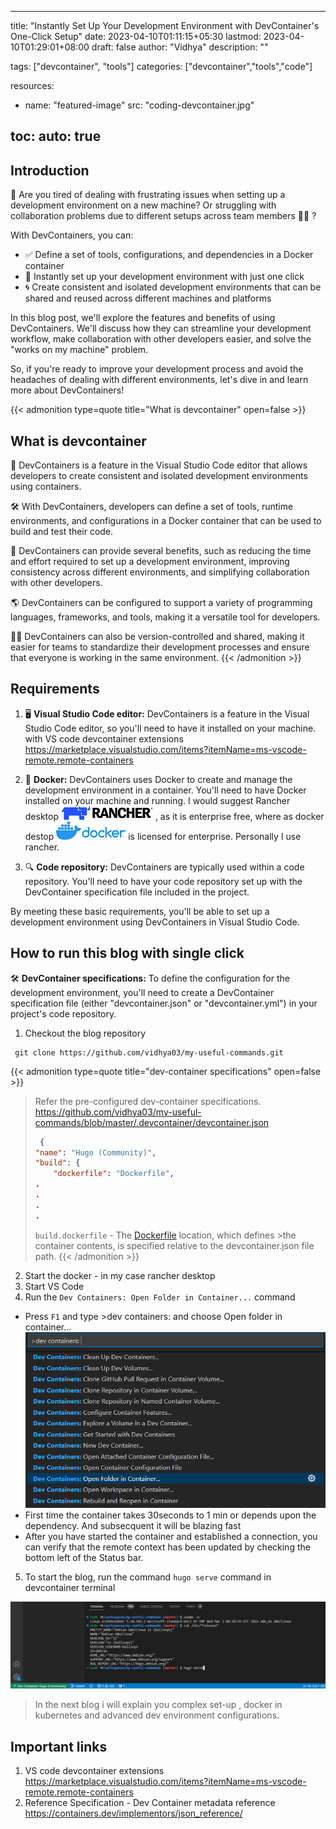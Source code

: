 
---
title: "Instantly Set Up Your Development Environment with DevContainer's One-Click Setup"
date: 2023-04-10T01:11:15+05:30
lastmod: 2023-04-10T01:29:01+08:00
draft: false
author: "Vidhya"
description: ""

tags: ["devcontainer", "tools"]
categories: ["devcontainer","tools","code"]

resources:
- name: "featured-image"
  src: "coding-devcontainer.jpg"

toc:
  auto: true  
---
## Introduction

👋 Are you tired of dealing with frustrating issues when setting up a development environment on a new machine? Or struggling with collaboration problems due to different setups across team members 👥👥 ?

With DevContainers, you can:

- ✅ Define a set of tools, configurations, and dependencies in a Docker container
- 🚀 Instantly set up your development environment with just one click
- 🌀 Create consistent and isolated development environments that can be shared and reused across different machines and platforms

In this blog post, we'll explore the features and benefits of using DevContainers. We'll discuss how they can streamline your development workflow, make collaboration with other developers easier, and solve the "works on my machine" problem.

So, if you're ready to improve your development process and avoid the headaches of dealing with different environments, let's dive in and learn more about DevContainers!

{{< admonition type=quote title="What is devcontainer" open=false >}}

## What is devcontainer

🐳 DevContainers is a feature in the Visual Studio Code editor that allows developers to create consistent and isolated development environments using containers.

🛠️ With DevContainers, developers can define a set of tools, runtime environments, and configurations in a Docker container that can be used to build and test their code.

🚀 DevContainers can provide several benefits, such as reducing the time and effort required to set up a development environment, improving consistency across different environments, and simplifying collaboration with other developers.

🌎 DevContainers can be configured to support a variety of programming languages, frameworks, and tools, making it a versatile tool for developers.

👨‍💻 DevContainers can also be version-controlled and shared, making it easier for teams to standardize their development processes and ensure that everyone is working in the same environment.
{{< /admonition >}}


## Requirements

1. 🖥️ **Visual Studio Code editor:** DevContainers is a feature in the Visual Studio Code editor, so you'll need to have it installed on your machine. with VS code devcontainer extensions https://marketplace.visualstudio.com/items?itemName=ms-vscode-remote.remote-containers

2. 🐳 **Docker:** DevContainers uses Docker to create and manage the development environment in a container. You'll need to have Docker installed on your machine and running. 
  I would suggest Rancher desktop ![Rancher desktop](rancher.png) , as it is enterprise free, where as docker destop ![Docker desktop](docker.png)  is licensed for enterprise. Personally I use rancher. 


4. 🔍 **Code repository:** DevContainers are typically used within a code repository. You'll need to have your code repository set up with the DevContainer specification file included in the project.

By meeting these basic requirements, you'll be able to set up a development environment using DevContainers in Visual Studio Code.

## How to run this blog with single click

 🛠️ **DevContainer specifications:** To define the configuration for the development environment, you'll need to create a DevContainer specification file (either "devcontainer.json" or "devcontainer.yml") in your project's code repository.

 1. Checkout the  blog repository

   ```
    git clone https://github.com/vidhya03/my-useful-commands.git
   ```

  {{< admonition type=quote title="dev-container specifications" open=false >}}
 > Refer the pre-configured dev-container specifications. 
 >    https://github.com/vidhya03/my-useful-commands/blob/master/.devcontainer/devcontainer.json
 >     
 >   ```json
 >    {
>	"name": "Hugo (Community)",
>	"build": {
>		"dockerfile": "Dockerfile",
 >   .
 >   .
 >   .
 >   .
>
 >   ```
 >   `build.dockerfile` - The [Dockerfile](https://github.com/vidhya03/my-useful-commands/blob/master/.devcontainer/Dockerfile) location, which defines >the container contents, is specified relative to the devcontainer.json file path.
 {{< /admonition >}}

 2. Start the docker - in my case rancher desktop
 3. Start VS Code
 4. Run the `Dev Containers: Open Folder in Container...` command

   - Press `F1` and type >dev containers: and choose Open folder in container...
     ![devcontainer open](devcontainers-palette.png) 
   - First time the container takes 30seconds to 1 min or depends upon the dependency. And subsecquent  it will be blazing fast
   - After you have started the container and established a connection, you can verify that the remote context has been updated by checking the bottom left of the Status bar.
 5. To start the blog, run the command ```hugo serve``` command in devcontainer terminal

   ![devcontainer status](devcontainers-loaded.png) 

  



>In the next blog i will explain you complex set-up , docker in kubernetes and advanced dev environment configurations. 



## Important links

1. VS code devcontainer extensions
 https://marketplace.visualstudio.com/items?itemName=ms-vscode-remote.remote-containers
2. Reference Specification - Dev Container metadata reference
 https://containers.dev/implementors/json_reference/




